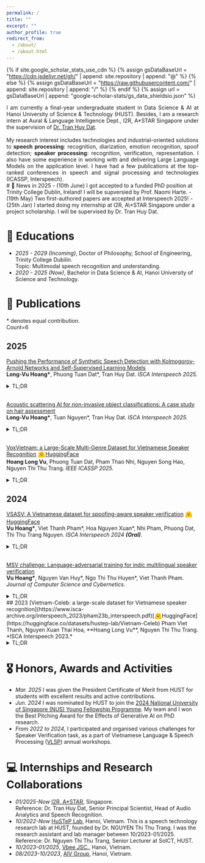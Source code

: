 ```yaml
---
permalink: /
title: ""
excerpt: ""
author_profile: true
redirect_from: 
  - /about/
  - /about.html
---
```


{% if site.google_scholar_stats_use_cdn %}
{% assign gsDataBaseUrl = "https://cdn.jsdelivr.net/gh/" | append: site.repository | append: "@" %}
{% else %}
{% assign gsDataBaseUrl = "https://raw.githubusercontent.com/" | append: site.repository | append: "/" %}
{% endif %}
{% assign url = gsDataBaseUrl | append: "google-scholar-stats/gs_data_shieldsio.json" %}

<span class='anchor' id='about-me'></span>
<div style="text-align: justify"> 
I am currently a final-year undergraduate student in Data Science & AI at Hanoi University of Science & Technology (HUST). Besides, I am a research intern at Aural & Language Intelligence Dept., I2R, A*STAR Singapore under the supervision of <a href="https://research.a-star.edu.sg/researcher/huy-dat-tran/">Dr. Tran Huy Dat</a>.
<br>
<br>
My research interest includes technologies and industrial-oriented solutions to <strong>speech processing</strong>: recognition, diarization, emotion recognition, spoof detection; <strong>speaker processing</strong>: recognition, verification, representation. I also have some experience in working with and delivering Large Language Models on the application level. I have had a few publications at the top-ranked conferences in speech and signal processing and technologies (ICASSP, Interspeech). 
<!-- <a href='https://scholar.google.com/citations?user=m3UGj48AAAAJ&hl'><img src="https://img.shields.io/endpoint?url={{ url | url_encode }}&logo=Google%20Scholar&labelColor=f6f6f6&color=9cf&style=flat&label=citations"></a>. -->

</div>
# 🎉 News in 2025
- (10th June) I got accepted to a funded PhD position at Trinity College Dublin, Ireland! I will be supversied by Prof. Naomi Harte.
- (19th May) Two first-authored papers are accepted at Interspeech 2025!
- (25th Jan) I started doing my internship at I2R, A\*STAR Singapore under a project scholarship. I will be supervised by Dr. Tran Huy Dat.


# 📖 Educations
- *2025 - 2029 (Incoming)*, Doctor of Philosophy, School of Engineering, Trinity College Dubilin.<br>
Topic: Multimodal speech recognition and understanding.
- *2020 - 2025 (Now)*, Bachelor in Data Science & AI, Hanoi University of Science and Technology.


# 📝 Publications 
\* denotes equal contribution.  
Count=6
## 2025
[Pushing the Performance of Synthetic Speech Detection with Kolmogorov-Arnold Networks and Self-Supervised Learning Models]()  
**Long-Vu Hoang\***, Phuong Tuan Dat\*, Tran Huy Dat. *ISCA Interspeech 2025.*
<details>
<summary>TL;DR</summary>
<div style="text-align: justify"> 
Synthetic speech detection systems based on self-supervised learning (SSL) models, particularly the XLSR-Conformer model, have demonstrated remarkable performance in synthetic speech detection. In this paper, we propose a novel approach that replaces the traditional Multi-Layer Perceptron in the baseline model with a Kolmogorov-Arnold Network (KAN), as a projector between the upstream SSL and downstream Conformer model. We achieved SOTA results on various ASVspoof benchmarks (LA, DF).<br>
These findings suggest that incorporating KAN into SSL-based models is a promising direction for advances in synthetic speech detection.
</div>
</details>
<br>

[Acoustic scattering AI for non-invasive object classifications: A case study on hair assessment]()  
**Long-Vu Hoang\***, Tuan Nguyen\*, Tran Huy Dat. *ISCA Interspeech 2025.*
<details>
<summary>TL;DR</summary>
<div style="text-align: justify"> 
This paper presents a novel non-invasive object classification approach using acoustic scattering, demonstrated through a case study on hair assessment.<br>
When an incident wave interacts with an object, it generates a scattered acoustic field encoding structural and material properties. By emitting acoustic stimuli and capturing the scattered signals from head-with-hair-sample objects, we classify hair type and moisture using AI-driven, deep-learning-based sound classification. The experimental results highlight acoustic scattering as a privacy-preserving, non-contact alternative to visual classification, opening huge potential for applications in various industries.
</div>
</details>
<br>

[VoxVietnam: a Large-Scale Multi-Genre Dataset for Vietnamese Speaker Recognition](https://arxiv.org/pdf/2501.00328) [<img src="images/hf_mini.png" alt="HuggingFace" style="vertical-align: middle; width: 20px;">HuggingFace](https://huggingface.co/datasets/hustep-lab/VoxVietnam-Dataset)  
**Hoang Long Vu**, Phuong Tuan Dat, Pham Thao Nhi, Nguyen Song Hao, Nguyen Thi Thu Trang. *IEEE ICASSP 2025.*
<details>
<summary>TL;DR</summary>
<div style="text-align: justify"> 
Recent research in speaker recognition aims to address vulnerabilities due to variations between enrolment and test utterances, particularly in the multi-genre phenomenon where the utterances are in different speech genres. Previous resources for Vietnamese speaker recognition are either limited in size or do not focus on genre diversity, leaving studies in multi-genre effects unexplored.<br>   

This paper introduces VoxVietnam, the first multi-genre dataset for Vietnamese speaker recognition with over 187,000 utterances from 1,406 speakers and an automated pipeline to construct a dataset on a large scale from public sources.
</div>
</details>

## 2024
[VSASV: A Vietnamese dataset for spoofing-aware speaker verification](https://www.isca-archive.org/interspeech_2024/hoang24b_interspeech.pdf) [<img src="images/hf_mini.png" alt="HuggingFace" style="vertical-align: middle; width: 20px;">HuggingFace](https://huggingface.co/datasets/hustep-lab/VSASV-Dataset)    
**Vu Hoang\***, Viet Thanh Pham\*, Hoa Nguyen Xuan\*, Nhi Pham, Phuong Dat, Thi Thu Trang Nguyen. *ISCA Interspeech 2024 **(Oral)**.*
<details>
<summary>TL;DR</summary>
<div style="text-align: justify"> 
Recent research in improving speaker verification systems to detect spoofed speech has seen a concentrated focus on English language, while the performance of such systems in other languages remains unexplored. This paper introduces VSASV - the first Spoofing-Aware Speaker Verification (SASV) in Vietnamese language. 
<br>
The dataset comprises over 174,000 spoofed utterances and 164,000 authentic utterances from 1,382 speakers, generated with 3 techniques: voice conversion, replay, and adversarial attack.</div>
</details>
<br>

[MSV challenge: Language-adversarial training for indic multilingual speaker verification](https://vjs.ac.vn/index.php/jcc/article/view/18320)  
**Vu Hoang\***, Nguyen Van Huy\*, Ngo Thi Thu Huyen\*, Viet Thanh Pham. *Journal of Computer Science and Cybernetics.*
<details>
<summary>TL;DR</summary>
<div style="text-align: justify"> 
We propose an ensemble system submitted to the I-MSV Challenge 2022 (Indic multilingual speaker verification). The system is built upon the ECAPA and RawNet model with additional adversarial training layers to remove language information. We achieved the third rank in the competition.</div>
</details>
## 2023
[Vietnam-Celeb: a large-scale dataset for Vietnamese speaker recognition](https://www.isca-archive.org/interspeech_2023/pham23b_interspeech.pdf)[<img src="images/hf_mini.png" alt="HuggingFace" style="vertical-align: middle; width: 20px;">HuggingFace](https://huggingface.co/datasets/hustep-lab/Vietnam-Celeb)   
Pham Viet Thanh, Nguyen Xuan Thai Hoa, **Hoang Long Vu**, Nguyen Thi Thu Trang. *ISCA Interspeech 2023.*
<details>
<summary>TL;DR</summary>
<div style="text-align: justify"> 
The success of speaker recognition systems heavily depends on large training datasets collected under real-world conditions. While common languages like English or Chinese have vastly available datasets, low-resource ones like Vietnamese remain limited.<br>

This paper presents a large-scale spontaneous dataset gathered under noisy environments, with over 87,000 utterances from 1,000 Vietnamese speakers of many professions, covering 3 main Vietnamese dialects.</div>
</details>

# 🎖 Honors, Awards and Activities
- *Mar. 2025* I was given the President Certificate of Merit from HUST for students with excellent results and active contributions.
- *Jun. 2024* I was nominated by HUST to join the [2024 National University of Singapore (NUS) Young Fellowship Programme](https://nusgs.nus.edu.sg/2024-nus-young-fellowship/). My team and I won the Best Pitching Award for the Effects of Generative AI on PhD research.
- *From 2022 to 2024*, I participated and organised various challenges for Speaker Verification task, as a part of Vietnamese Language & Speech Processing ([VLSP](https://vlsp.org.vn/)) annual workshops.


# 💻 Internships and Research Collaborations
- *01/2025-Now* [I2R, A*STAR](https://www.a-star.edu.sg/i2r), Singapore.  
Reference: Dr. Tran Huy Dat, Senior Principal Scientist, Head of Audio Analytics and Speech Recognition.
- *10/2022-Now* [HuSTeP Lab](https://huggingface.co/hustep-lab), Hanoi, Vietnam. This is a speech technology research lab at HUST, founded by Dr. NGUYEN Thi Thu Trang. I was the research assistant and lab manager between 10/2023-01/2025.  
Reference: Dr. Nguyen Thi Thu Trang, Senior Lecturer at SoICT, HUST.
- *10/2023-01/2025*, [Vbee JSC.](https://vbee.ai/), Hanoi, Vietnam.
- *08/2023-10/2023*, [AIV Group](https://mindmaid.ai/), Hanoi, Vietnam.